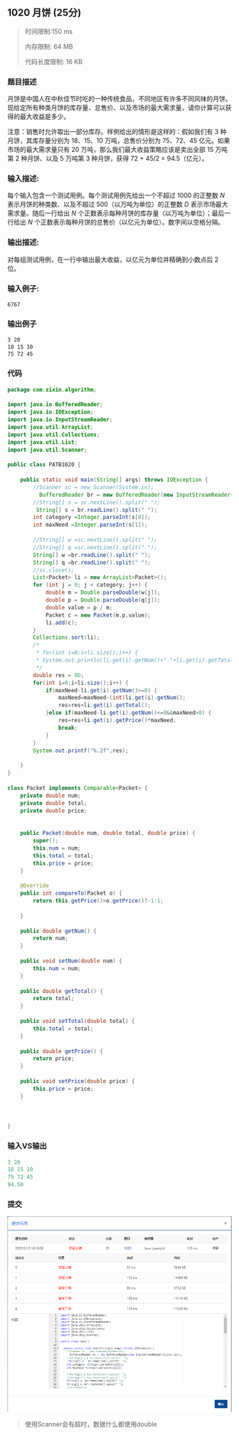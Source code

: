 ## 1020 月饼 (25分)

> 时间限制:150 ms
>
> 内存限制: 64 MB
>
> 代码长度限制: 16 KB

### 题目描述

月饼是中国人在中秋佳节时吃的一种传统食品，不同地区有许多不同风味的月饼。现给定所有种类月饼的库存量、总售价、以及市场的最大需求量，请你计算可以获得的最大收益是多少。

注意：销售时允许取出一部分库存。样例给出的情形是这样的：假如我们有 3 种月饼，其库存量分别为 18、15、10 万吨，总售价分别为 75、72、45 亿元。如果市场的最大需求量只有 20 万吨，那么我们最大收益策略应该是卖出全部 15 万吨第 2 种月饼、以及 5 万吨第 3 种月饼，获得 72 + 45/2 = 94.5（亿元）。

### 输入描述:

每个输入包含一个测试用例。每个测试用例先给出一个不超过 1000 的正整数 *N* 表示月饼的种类数、以及不超过 500（以万吨为单位）的正整数 *D* 表示市场最大需求量。随后一行给出 *N* 个正数表示每种月饼的库存量（以万吨为单位）；最后一行给出 *N* 个正数表示每种月饼的总售价（以亿元为单位）。数字间以空格分隔。

### 输出描述:

对每组测试用例，在一行中输出最大收益，以亿元为单位并精确到小数点后 2 位。

### 输入例子:

```
6767
```

### 输出例子

```
3 20
18 15 10
75 72 45
```



### 代码

```java
package com.zixin.algorithm;

import java.io.BufferedReader;
import java.io.IOException;
import java.io.InputStreamReader;
import java.util.ArrayList;
import java.util.Collections;
import java.util.List;
import java.util.Scanner;

public class PATB1020 {

	public static void main(String[] args) throws IOException {
		//Scanner sc = new Scanner(System.in);
		  BufferedReader br = new BufferedReader(new InputStreamReader(System.in));
		//String[] s = sc.nextLine().split(" ");
		 String[] s = br.readLine().split(" ");
		int category =Integer.parseInt(s[0]);
		int maxNeed =Integer.parseInt(s[1]);
		
		//String[] w =sc.nextLine().split(" ");
		//String[] q =sc.nextLine().split(" ");
		String[] w =br.readLine().split(" ");
		String[] q =br.readLine().split(" ");
		//sc.close();
		List<Packet> li = new ArrayList<Packet>();
		for (int j = 0; j < category; j++) {
			double m = Double.parseDouble(w[j]);
            double p = Double.parseDouble(q[j]);
            double value = p / m;
			Packet c = new Packet(m,p,value);
			li.add(c);
		}
		Collections.sort(li);
		/*
		 * for(int i=0;i<li.size();i++) {
		 * System.out.println(li.get(i).getNum()+" "+li.get(i).getTotal()); }
		 */
		double res = 0D;
		for(int i=0;i<li.size();i++) {
			if(maxNeed-li.get(i).getNum()>=0) {
				maxNeed=maxNeed-(int)li.get(i).getNum();
				res=res+li.get(i).getTotal();
			}else if(maxNeed-li.get(i).getNum()<=0&&maxNeed>0) {
				res=res+li.get(i).getPrice()*maxNeed;
				break;
			}
		}
		System.out.printf("%.2f",res);
		
	}
}

class Packet implements Comparable<Packet> {
	private double num;
	private double total;
	private double price;


	public Packet(double num, double total, double price) {
		super();
		this.num = num;
		this.total = total;
		this.price = price;
	}

	@Override
	public int compareTo(Packet o) {
	    return this.getPrice()>o.getPrice()?-1:1;
		
	}

	public double getNum() {
		return num;
	}

	public void setNum(double num) {
		this.num = num;
	}

	public double getTotal() {
		return total;
	}

	public void setTotal(double total) {
		this.total = total;
	}

	public double getPrice() {
		return price;
	}

	public void setPrice(double price) {
		this.price = price;
	}

	

}

```

### 输入VS输出

```java
3 20
18 15 10
75 72 45
94.50
```

### 提交

![PATB1020提交](image/PATB1020提交.png)



> 使用Scanner会有超时，数据什么都使用double